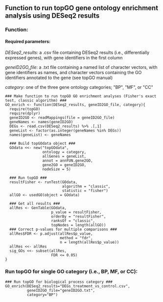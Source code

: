 ## Function to run topGO gene ontology enrichment analysis using DESeq2 results

### Function:

#### Required parameters:

*DESeq2_results*: a .csv file containing DESeq2 results (i.e., differentially expressed genes), with gene identifiers in the first column

*geneID2GO_file*: a .txt file containing a named list of character vectors, with gene identifiers as names, and character vectors containing the GO identifiers annotated to the gene (see topGO manual)

*category*: one of the three gene ontology categories; "BP", "MF", or "CC"

```
### Make function to run topGO GO enrichment analyses (Fisher's exact test, classic algorithm) ###
GO_enrich <- function(DESeq2_results, geneID2GO_file, category){
  require(topGO)
  require(dplyr)
  geneID2GO <- readMappings(file = geneID2GO_file) 
  geneNames <- names(geneID2GO)
  DEGs <- read.csv(DESeq2_results) %>% .[,1]
  geneList <- factor(as.integer(geneNames %in% DEGs))
  names(geneList) <- geneNames
  
  ### Build topGOdata object ###
  GOdata <<- new("topGOdata",
                 ontology = category,
                 allGenes = geneList,
                 annot = annFUN.gene2GO,
                 gene2GO = geneID2GO,
                 nodeSize = 5)
                 
  ### Run topGO ###
  resultFisher <- runTest(GOdata,
                          algorithm = "classic",
                          statistic = "fisher")
  allGO <- usedGO(object = GOdata)
  
  ### Get all results ###
  allRes <- GenTable(GOdata, 
                     p_value = resultFisher, 
                     orderBy = "resultFisher", 
                     ranksOf = "classic", 
                     topNodes = length(allGO))
  ### Correct p-values for multiple comparisons ###
  allRes$FDR <- p.adjust(allRes$p_value,
                         method = "fdr",
                         n = length(allRes$p_value))
  allRes <<- allRes
  sig_GOs <<- subset(allRes,
                     FDR <= 0.05)
}
```


### Run topGO for single GO category (i.e., BP, MF, or CC):

```
### Run topGO for biological process category ###
GO_enrich(DESeq2_results="DEGs_treatment_vs_control.csv",
          geneID2GO_file="geneID2GO.txt",
          category="BP")

```
